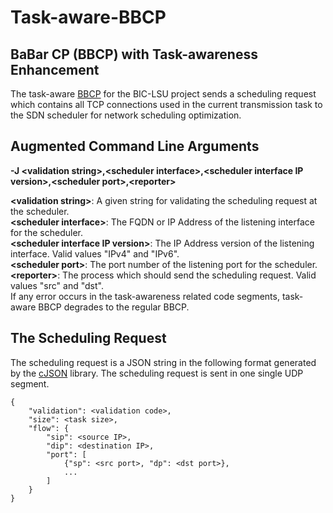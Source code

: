 # Task-aware-BBCP
## BaBar CP (BBCP) with Task-awareness Enhancement

The task-aware [BBCP](https://www.slac.stanford.edu/~abh/bbcp/) for the BIC-LSU project sends a scheduling request which contains all TCP connections used in the current transmission task to the SDN scheduler for network scheduling optimization.

## Augmented Command Line Arguments

**-J \<validation string>,\<scheduler interface>,\<scheduler interface IP version>,\<scheduler port>,\<reporter>**

**\<validation string>**: A given string for validating the scheduling request at the scheduler.<br />
**\<scheduler interface>**: The FQDN or IP Address of the listening interface for the scheduler.<br />
**\<scheduler interface IP version>**: The IP Address version of the listening interface. Valid values "IPv4" and "IPv6".<br />
**\<scheduler port>**: The port number of the listening port for the scheduler.<br />
**\<reporter>**: The process which should send the scheduling request. Valid values "src" and "dst".<br />
If any error occurs in the task-awareness related code segments, task-aware BBCP degrades to the regular BBCP.<br />

## The Scheduling Request

The scheduling request is a JSON string in the following format generated by the [cJSON](https://github.com/DaveGamble/cJSON) library.  The scheduling request is sent in one single UDP segment.
```
{
    "validation": <validation code>,
    "size": <task size>,
    "flow": {
        "sip": <source IP>,
        "dip": <destination IP>,
        "port": [
            {"sp": <src port>, "dp": <dst port>},
            ...
        ]
    }
}
```
